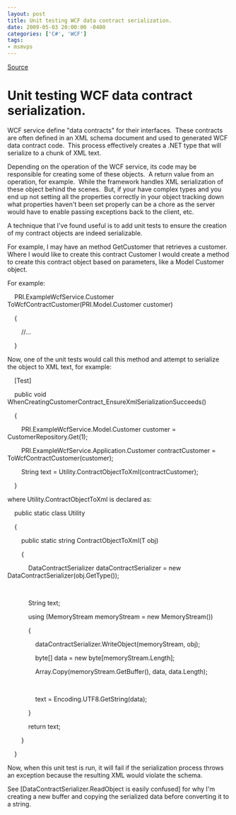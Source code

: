 ```yaml
---
layout: post
title: Unit testing WCF data contract serialization.
date: 2009-05-03 20:00:00 -0400
categories: ['C#', 'WCF']
tags:
- msmvps
---
```

[Source](http://blogs.msmvps.com/peterritchie/2009/05/04/unit-testing-wcf-data-contract-serialization/ "Permalink to Unit testing WCF data contract serialization.")

# Unit testing WCF data contract serialization.

WCF service define "data contracts" for their interfaces.  These contracts are often defined in an XML schema document and used to generated WCF data contract code.  This process effectively creates a .NET type that will serialize to a chunk of XML text. 

Depending on the operation of the WCF service, its code may be responsible for creating some of these objects.  A return value from an operation, for example.  While the framework handles XML serialization of these object behind the scenes.  But, if your have complex types and you end up not setting all the properties correctly in your object tracking down what properties haven't been set properly can be a chore as the server would have to enable passing exceptions back to the client, etc. 

A technique that I've found useful is to add unit tests to ensure the creation of my contract objects are indeed serializable. 

For example, I may have an method GetCustomer that retrieves a customer.  Where I would like to create this contract Customer I would create a method to create this contract object based on parameters, like a Model Customer object. 

For example: 

    PRI.ExampleWcfService.Customer ToWcfContractCustomer(PRI.Model.Customer customer)

    {

        //…

    } 

Now, one of the unit tests would call this method and attempt to serialize the object to XML text, for example: 

    [Test]

    public void WhenCreatingCustomerContract_EnsureXmlSerializationSucceeds()

    {

        PRI.ExampleWcfService.Model.Customer customer = CustomerRepository.Get(1);

        PRI.ExampleWcfService.Application.Customer contractCustomer = ToWcfContractCustomer(customer);

        String text = Utility.ContractObjectToXml(contractCustomer);

    } 

where Utility.ContractObjectToXml is declared as:

    public static class Utility

    {

        public static string ContractObjectToXml<T>(T obj)

        {

            DataContractSerializer dataContractSerializer = new DataContractSerializer(obj.GetType());

 

            String text;

            using (MemoryStream memoryStream = new MemoryStream())

            {

                dataContractSerializer.WriteObject(memoryStream, obj);

                byte[] data = new byte[memoryStream.Length];

                Array.Copy(memoryStream.GetBuffer(), data, data.Length);

 

                text = Encoding.UTF8.GetString(data);

            }

            return text;

        }

    }

Now, when this unit test is run, it will fail if the serialization process throws an exception because the resulting XML would violate the schema. 

See [DataContractSerializer.ReadObject is easily confused] for why I'm creating a new buffer and copying the serialized data before converting it to a string.

